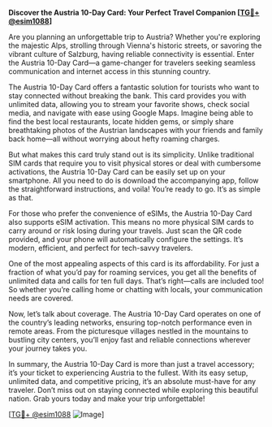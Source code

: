 **Discover the Austria 10-Day Card: Your Perfect Travel Companion [[TG💪+ @esim1088](https://t.me/s/esim1088)]**

Are you planning an unforgettable trip to Austria? Whether you're exploring the majestic Alps, strolling through Vienna's historic streets, or savoring the vibrant culture of Salzburg, having reliable connectivity is essential. Enter the Austria 10-Day Card—a game-changer for travelers seeking seamless communication and internet access in this stunning country.

The Austria 10-Day Card offers a fantastic solution for tourists who want to stay connected without breaking the bank. This card provides you with unlimited data, allowing you to stream your favorite shows, check social media, and navigate with ease using Google Maps. Imagine being able to find the best local restaurants, locate hidden gems, or simply share breathtaking photos of the Austrian landscapes with your friends and family back home—all without worrying about hefty roaming charges.

But what makes this card truly stand out is its simplicity. Unlike traditional SIM cards that require you to visit physical stores or deal with cumbersome activations, the Austria 10-Day Card can be easily set up on your smartphone. All you need to do is download the accompanying app, follow the straightforward instructions, and voila! You’re ready to go. It’s as simple as that.

For those who prefer the convenience of eSIMs, the Austria 10-Day Card also supports eSIM activation. This means no more physical SIM cards to carry around or risk losing during your travels. Just scan the QR code provided, and your phone will automatically configure the settings. It’s modern, efficient, and perfect for tech-savvy travelers.

One of the most appealing aspects of this card is its affordability. For just a fraction of what you’d pay for roaming services, you get all the benefits of unlimited data and calls for ten full days. That’s right—calls are included too! So whether you’re calling home or chatting with locals, your communication needs are covered.

Now, let’s talk about coverage. The Austria 10-Day Card operates on one of the country’s leading networks, ensuring top-notch performance even in remote areas. From the picturesque villages nestled in the mountains to bustling city centers, you’ll enjoy fast and reliable connections wherever your journey takes you.

In summary, the Austria 10-Day Card is more than just a travel accessory; it’s your ticket to experiencing Austria to the fullest. With its easy setup, unlimited data, and competitive pricing, it’s an absolute must-have for any traveler. Don’t miss out on staying connected while exploring this beautiful nation. Grab yours today and make your trip unforgettable!

[[TG💪+ @esim1088](https://t.me/s/esim1088) ![Image](https://i.postimg.cc/Y0z9fWf4/image.png)]